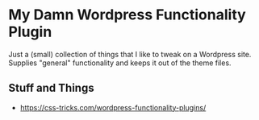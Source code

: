 My Damn Wordpress Functionality Plugin
======================================

Just a (small) collection of things that I like to tweak on a Wordpress site. Supplies "general" functionality and keeps it out of the theme files.

## Stuff and Things
- https://css-tricks.com/wordpress-functionality-plugins/
